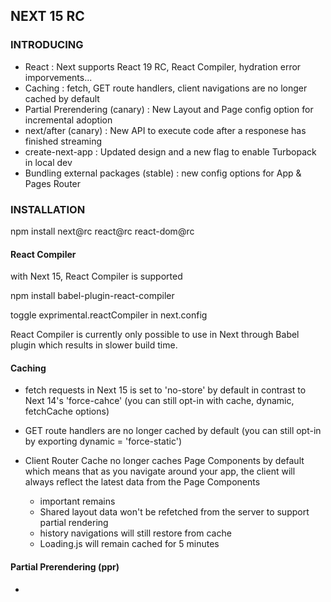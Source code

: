 ## NEXT 15 RC

### INTRODUCING

- React : Next supports React 19 RC, React Compiler, hydration error imporvements...
- Caching : fetch, GET route handlers, client navigations are no longer cached by default 
- Partial Prerendering (canary) : New Layout and Page config option for incremental adoption
- next/after (canary) : New API to execute code after a responese has finished streaming 
- create-next-app : Updated design and a new flag to enable Turbopack in local dev
- Bundling external packages (stable) : new config options for App & Pages Router


### INSTALLATION
npm install next@rc react@rc react-dom@rc


#### React Compiler

with Next 15, React Compiler is supported

npm install babel-plugin-react-compiler

toggle exprimental.reactCompiler in next.config

React Compiler is currently only possible to use in Next through Babel plugin which results in slower build time.

#### Caching


- fetch requests in Next 15 is set to 'no-store' by default in contrast to Next 14's 'force-cahce' (you can still opt-in with cache, dynamic, fetchCache options)
- GET route handlers are no longer cached by default (you can still opt-in by exporting dynamic = 'force-static') 
- Client Router Cache no longer caches Page Components by default which means that as you navigate around your app, the client will always reflect the latest data from the Page Components
 
  - important remains
  - Shared layout data won't be refetched from the server  to support partial rendering
  - history navigations will still restore from cache
  - Loading.js will remain cached for 5 minutes

#### Partial Prerendering (ppr)

- 